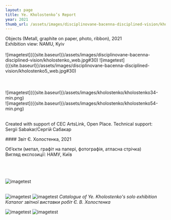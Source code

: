 ```yaml
---
layout: page
title: Ye. Kholostenko’s Report
year: 2021
thumb_url: /assets/images/disciplinovane-bacenna-disciplined-vision/kholostenko_web.jpg
---
```


<section markdown="1" class="EN">
Objects (Metall, graphite on paper, photo, ribbon), 2021 <br>
Exhibition view: NAMU, Kyiv <br>
<br>
![imagetest]({{site.baseurl}}/assets/images/disciplinovane-bacenna-disciplined-vision/kholostenko_web.jpg#30)
![imagetest]({{site.baseurl}}/assets/images/disciplinovane-bacenna-disciplined-vision/kholostenko5_web.jpg#30)
<br>
<br>
<br>
<br>
![imagetest]({{site.baseurl}}/assets/images/kholostenko/kholostenko34-min.png)
<br>
![imagetest]({{site.baseurl}}/assets/images/kholostenko/kholostenko54-min.png)

<br>
<br>

Created with support of CEC ArtsLink, Open Place.
Technical support: Sergii Sabakar/Сергій Сабакар
</section>

<section markdown="1" class="UKR">
#### Звіт Є. Холостенка, 2021

Об’єкти (метал, графіт на папері, фотографія, атласна стрічка) <br>
Вигляд експозиції: НАМУ, Київ
<br>
<br>
<br>
<br>
<br>
![imagetest]({{site.baseurl}}/assets/images/kholostenko/kholostenko09-min.png)
<br><br>

![imagetest]({{site.baseurl}}/assets/images/kholostenko/kholostenko18-min.png)
![imagetest]({{site.baseurl}}/assets/images/kholostenko/kholostenko-catalog1.png)
*Catalogue of Ye. Kholostenko's solo exhibition*  
*Каталог звітної виставки робіт Є. В. Холостенка*

![imagetest]({{site.baseurl}}/assets/images/kholostenko/kholostenko44-min.png#30)
![imagetest]({{site.baseurl}}/assets/images/kholostenko/kholostenko-catalog.jpg#30)

</section>